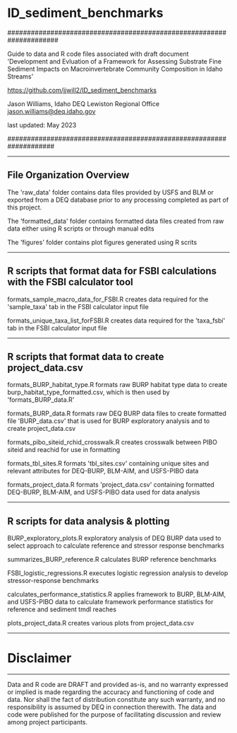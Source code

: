 # ID_sediment_benchmarks

#####################################################################

Guide to data and R code files associated with draft document
'Development and Evluation of a Framework for Assessing Substrate
Fine Sediment Impacts on Macroinvertebrate Community Composition
in Idaho Streams'

https://github.com/jjwill2/ID_sediment_benchmarks

Jason Williams, Idaho DEQ Lewiston Regional Office
jason.williams@deq.idaho.gov

last updated: May 2023

####################################################################


---------------------------------------------------------------------
File Organization Overview
---------------------------------------------------------------------

The 'raw_data' folder contains data files provided by USFS and BLM
or exported from a DEQ database prior to any processing completed
as part of this project.

The 'formatted_data' folder contains formatted data files created
from raw data either using R scripts or through manual edits

The 'figures' folder contains plot figures generated using
R scrits


---------------------------------------------------------------------
R scripts that format data for FSBI calculations with the FSBI
calculator tool
---------------------------------------------------------------------

formats_sample_macro_data_for_FSBI.R 
creates data required for the 'sample_taxa' tab in the FSBI calculator
input file

formats_unique_taxa_list_forFSBI.R
creates data required for the 'taxa_fsbi' tab in the FSBI calculator
input file

----------------------------------------------------------------------
R scripts that format data to create project_data.csv
----------------------------------------------------------------------

formats_BURP_habitat_type.R
formats raw BURP habitat type data to create burp_habitat_type_formatted.csv,
which is then used by 'formats_BURP_data.R'

formats_BURP_data.R
formats raw DEQ BURP data files to create formatted file 'BURP_data.csv'
that is used for BURP exploratory analysis and to create 
project_data.csv

formats_pibo_siteid_rchid_crosswalk.R
creates crosswalk between PIBO siteid and reachid for use in formatting

formats_tbl_sites.R
formats 'tbl_sites.csv' containing unique sites and relevant attributes
for DEQ-BURP, BLM-AIM, and USFS-PIBO data

formats_project_data.R
formats 'project_data.csv' containing formatted DEQ-BURP, BLM-AIM, and 
USFS-PIBO data used for data analysis

 
----------------------------------------------------------------------
R scripts for data analysis & plotting
----------------------------------------------------------------------

BURP_exploratory_plots.R
exploratory analysis of DEQ BURP data used to select approach to
calculate reference and stressor response benchmarks

summarizes_BURP_reference.R
calculates BURP reference benchmarks

FSBI_logistic_regressions.R
executes logistic regression analysis to develop stressor-response
benchmarks

calculates_performance_statistics.R
applies framework to BURP, BLM-AIM, and USFS-PIBO data to calculate 
framework performance statistics for reference and sediment tmdl reaches

plots_project_data.R
creates various plots from project_data.csv

----------------------------------------------------------------------
# Disclaimer
----------------------------------------------------------------------
Data and R code are DRAFT and provided as-is, and no warranty 
expressed or implied is made regarding the accuracy and functioning
of code and data. Nor shall the fact of distribution constitute any 
such warranty, and no responsibility is assumed by DEQ in connection 
therewith. The data and code were published for the purpose of 
facilitating discussion and review among project participants.
